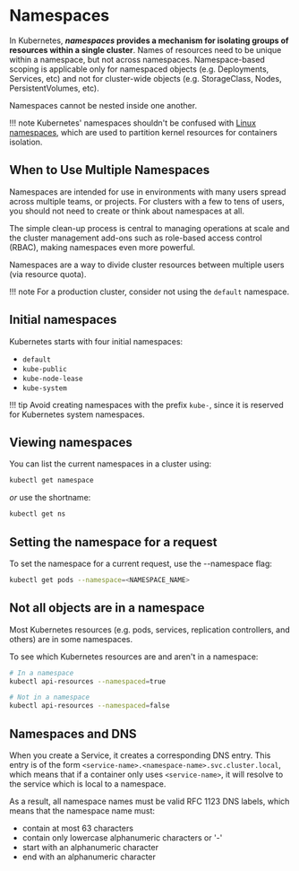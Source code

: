 # Namespaces

In Kubernetes, **_namespaces_ provides a mechanism for isolating groups of resources within a single cluster**. Names of resources need to be unique within a namespace, but not across namespaces. Namespace-based scoping is applicable only for namespaced objects (e.g. Deployments, Services, etc) and not for cluster-wide objects (e.g. StorageClass, Nodes, PersistentVolumes, etc).

Namespaces cannot be nested inside one another.

!!! note
    Kubernetes' namespaces shouldn't be confused with [Linux namespaces](https://en.wikipedia.org/wiki/Linux_namespaces), which are used to partition kernel resources for containers isolation.


## When to Use Multiple Namespaces

Namespaces are intended for use in environments with many users spread across multiple teams, or projects. For clusters with a few to tens of users, you should not need to create or think about namespaces at all.

The simple clean-up process is central to managing operations at scale and the cluster management add-ons such as role-based access control (RBAC), making namespaces even more powerful.

Namespaces are a way to divide cluster resources between multiple users (via resource quota).

!!! note
    For a production cluster, consider not using the `default` namespace.


## Initial namespaces

Kubernetes starts with four initial namespaces:

- `default`
- `kube-public`
- `kube-node-lease`
- `kube-system`

!!! tip
    Avoid creating namespaces with the prefix `kube-`, since it is reserved for Kubernetes system namespaces.


## Viewing namespaces

You can list the current namespaces in a cluster using:

```bash
kubectl get namespace
```

_or_ use the shortname:

```bash
kubectl get ns
```


## Setting the namespace for a request

To set the namespace for a current request, use the --namespace flag:

```bash
kubectl get pods --namespace=<NAMESPACE_NAME>
```

## Not all objects are in a namespace

Most Kubernetes resources (e.g. pods, services, replication controllers, and others) are in some namespaces.

To see which Kubernetes resources are and aren't in a namespace:

```bash
# In a namespace
kubectl api-resources --namespaced=true

# Not in a namespace
kubectl api-resources --namespaced=false
```

## Namespaces and DNS

When you create a Service, it creates a corresponding DNS entry. This entry is of the form `<service-name>.<namespace-name>.svc.cluster.local`, which means that if a container only uses `<service-name>`, it will resolve to the service which is local to a namespace. 

As a result, all namespace names must be valid RFC 1123 DNS labels, which means that the namespace name must:

- contain at most 63 characters
- contain only lowercase alphanumeric characters or '-'
- start with an alphanumeric character
- end with an alphanumeric character
